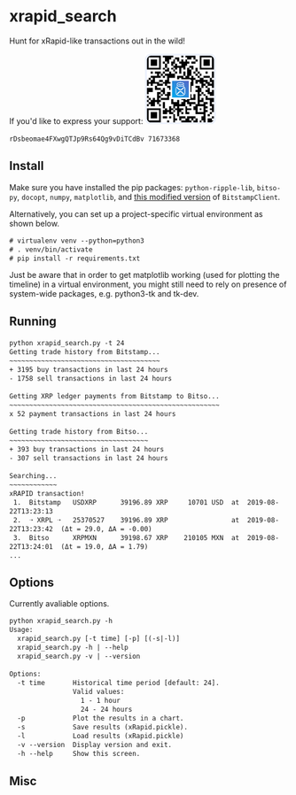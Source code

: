 # xrapid_search

Hunt for xRapid-like transactions out in the wild!

If you'd like to express your support:
![](img/xrptipbot.png)

```rDsbeomae4FXwgQTJp9Rs64Qg9vDiTCdBv 71673368```


## Install

Make sure you have installed the pip packages: `python-ripple-lib`, `bitso-py`, `docopt`, `numpy`, `matplotlib`, and [this modified version](https://github.com/hmatejx/bitstamp-python-client) of `BitstampClient`.

Alternatively, you can set up a project-specific virtual environment as shown below.

```
# virtualenv venv --python=python3
# . venv/bin/activate
# pip install -r requirements.txt
```

Just be aware that in order to get matplotlib working (used for plotting the timeline) in a virtual environment, you might still need to rely on presence of system-wide packages, e.g. python3-tk and tk-dev.

## Running

```
python xrapid_search.py -t 24
Getting trade history from Bitstamp...
~~~~~~~~~~~~~~~~~~~~~~~~~~~~~~~~~~~~~~
+ 3195 buy transactions in last 24 hours
- 1758 sell transactions in last 24 hours

Getting XRP ledger payments from Bitstamp to Bitso...
~~~~~~~~~~~~~~~~~~~~~~~~~~~~~~~~~~~~~~~~~~~~~~~~~~~~~
x 52 payment transactions in last 24 hours

Getting trade history from Bitso...
~~~~~~~~~~~~~~~~~~~~~~~~~~~~~~~~~~~
+ 393 buy transactions in last 24 hours
- 307 sell transactions in last 24 hours

Searching...
~~~~~~~~~~~~
xRAPID transaction!
 1.  Bitstamp   USDXRP      39196.89 XRP     10701 USD  at  2019-08-22T13:23:13
 2.  ➝ XRPL ➝   25370527    39196.89 XRP                at  2019-08-22T13:23:42  (Δt = 29.0, ΔA = -0.00)
 3.  Bitso      XRPMXN      39198.67 XRP    210105 MXN  at  2019-08-22T13:24:01  (Δt = 19.0, ΔA = 1.79)
...
```

## Options

Currently avaliable options.

```
python xrapid_search.py -h
Usage:
  xrapid_search.py [-t time] [-p] [(-s|-l)]
  xrapid_search.py -h | --help
  xrapid_search.py -v | --version

Options:
  -t time       Historical time period [default: 24].
                Valid values:
                  1 - 1 hour
                  24 - 24 hours
  -p            Plot the results in a chart.
  -s            Save results (xRapid.pickle).
  -l            Load results (xRapid.pickle)
  -v --version  Display version and exit.
  -h --help     Show this screen.
```


## Misc
